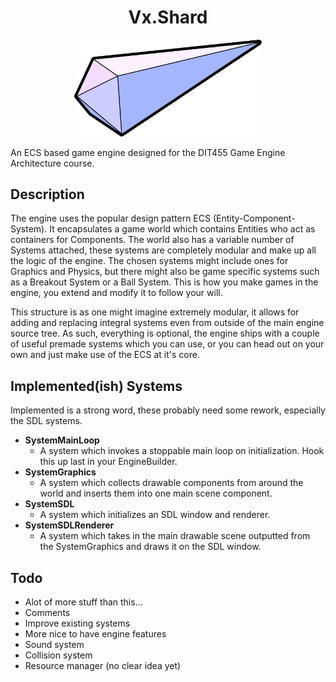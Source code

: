<h1 align="center">Vx.Shard</h1>
<p align="center">
    <img width="300" src="VxShard-logo.svg">
</p>
An ECS based game engine designed for the DIT455 Game Engine Architecture course.

## Description
The engine uses the popular design pattern ECS (Entity-Component-System). It encapsulates a game world which contains Entities who act as containers for Components. The world also has a variable number of Systems attached, these systems are completely modular and make up all the logic of the engine. The chosen systems might include ones for Graphics and Physics, but there might also be game specific systems such as a Breakout System or a Ball System. This is how you make games in the engine, you extend and modify it to follow your will.

This structure is as one might imagine extremely modular, it allows for adding and replacing integral systems even from outside of the main engine source tree. As such, everything is optional, the engine ships with a couple of useful premade systems which you can use, or you can head out on your own and just make use of the ECS at it's core.

## Implemented(ish) Systems
Implemented is a strong word, these probably need some rework, especially the SDL systems.
* **SystemMainLoop**        
    * A system which invokes a stoppable main loop on initialization. Hook this up last in your EngineBuilder.
* **SystemGraphics**        
    * A system which collects drawable components from around the world and inserts them into one main scene component.
* **SystemSDL**             
    * A system which initializes an SDL window and renderer.
* **SystemSDLRenderer**     
    * A system which takes in the main drawable scene outputted from the SystemGraphics and draws it on the SDL window.

## Todo
* Alot of more stuff than this...
* Comments
* Improve existing systems
* More nice to have engine features
* Sound system
* Collision system
* Resource manager (no clear idea yet)
